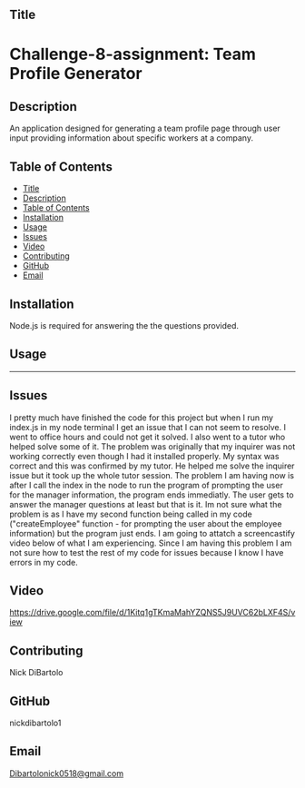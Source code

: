 
## Title
# Challenge-8-assignment: Team Profile Generator

## Description
An application designed for generating a team profile page through user input providing information about specific workers at a company.
## Table of Contents
- [Title](#title)
- [Description](#description)
- [Table of Contents](#table-of-contents)
- [Installation](#installation)
- [Usage](#usage)
- [Issues](#issues)
- [Video](#video)
- [Contributing](#contributing)
- [GitHub](#github)
- [Email](#email)
## Installation
Node.js is required for answering the the questions provided. 
## Usage
----
## Issues
I pretty much have finished the code for this project but when I run my index.js in my node terminal I get an issue that I can not seem to resolve. I went to office hours and could not get it solved. I also went to a tutor who helped solve some of it. The problem was originally that my inquirer was not working correctly even though I had it installed properly. My syntax was correct and this was confirmed by my tutor. He helped me solve the inquirer issue but it took up the whole tutor session. The problem I am having now is after I call the index in the node to run the program of prompting the user for the manager information, the program ends immediatly. The user gets to answer the manager questions at least but that is it. Im not sure what the problem is as I have my second function being called in my code ("createEmployee" function - for prompting the user about the employee information) but the program just ends. I am going to attatch a screencastify video below of what I am experiencing. Since I am having this problem I am not sure how to test the rest of my code for issues because I know I have errors in my code.
## Video
https://drive.google.com/file/d/1Kitq1gTKmaMahYZQNS5J9UVC62bLXF4S/view
## Contributing
Nick DiBartolo
## GitHub
nickdibartolo1
## Email
Dibartolonick0518@gmail.com
